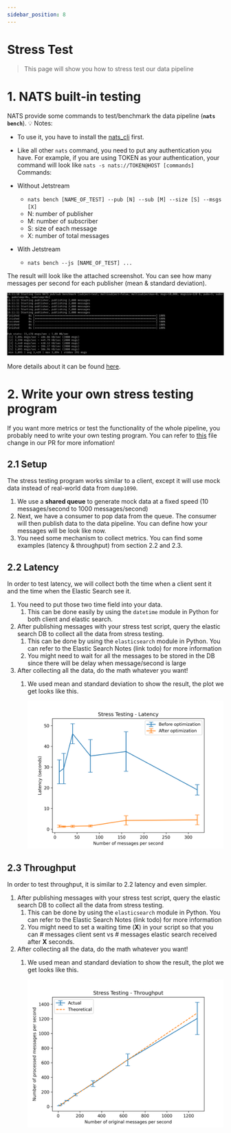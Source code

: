 ```yaml
---
sidebar_position: 8
---
```


# Stress Test

> This page will show you how to stress test our data pipeline
> 

# 1. NATS built-in testing

NATS provide some commands to test/benchmark the data pipeline (****`nats bench`****).
💡 Notes:

- To use it, you have to install the [nats_cli](https://docs.nats.io/using-nats/nats-tools/nats_cli) first.
- Like all other `nats` command, you need to put any authentication you have. For example, if you are using TOKEN as your authentication, your command will look like `nats -s nats://TOKEN@HOST [commands]`
Commands:

- Without Jetstream
    - `nats bench [NAME_OF_TEST] --pub [N] --sub [M] --size [S] --msgs [X]`
    - N: number of publisher
    - M: number of subscriber
    - S: size of each message
    - X: number of total messages
- With Jetstream
    - `nats bench --js [NAME_OF_TEST] ...`

The result will look like the attached screenshot. You can see how many messages per second for each publisher (mean & standard deviation). 

![Untitled](/img/test_1.png)

More details about it can be found [here](https://docs.nats.io/using-nats/nats-tools/nats_cli/natsbench). 

# 2. Write your own stress testing program

If you want more metrics or test the functionality of the whole pipeline, you probably need to write your own testing program. You can refer to [this](https://github.com/ml4wireless/adsb-nats/pull/12/files#diff-8342a8f487f852192bf4f3f5f83acbabb5afc217d383735a51f83f42278cdcaf) file change in our PR for more infomation!

## 2.1 Setup

The stress testing program works similar to a client, except it will use mock data instead of real-world data from `dump1090`. 

1. We use a **shared queue** to generate mock data at a fixed speed (10 messages/second to 1000 messages/second)
2. Next, we have a consumer to pop data from the queue. The consumer will then publish data to the data pipeline. You can define how your messages will be look like now. 
3. You need some mechanism to collect metrics. You can find some examples (latency & throughput) from section 2.2 and 2.3. 

## 2.2 Latency

In order to test latency, we will collect both the time when a client sent it and the time when the Elastic Search see it. 

1. You need to put those two time field into your data. 
    1. This can be done easily by using the `datetime` module in Python for both client and elastic search.
2. After publishing messages with your stress test script, query the elastic search DB to collect all the data from stress testing. 
    1. This can be done by using the `elasticsearch` module in Python. You can refer to the Elastic Search Notes (link todo) for more information
    2. You might need to wait for all the messages to be stored in the DB since there will be delay when message/second is large
3. After collecting all the data, do the math whatever you want!
    1. We used mean and standard deviation to show the result, the plot we get looks like this. 
        
        ![latency.png](/img/test_2.png)
        

## 2.3 Throughput

In order to test throughput, it is similar to 2.2 latency and even simpler. 

1. After publishing messages with your stress test script, query the elastic search DB to collect all the data from stress testing. 
    1. This can be done by using the `elasticsearch` module in Python. You can refer to the Elastic Search Notes (link todo) for more information
    2. You might need to set a waiting time (**X**) in your script so that you can # messages client sent vs # messages elastic search received after **X** seconds.
2. After collecting all the data, do the math whatever you want!
    1. We used mean and standard deviation to show the result, the plot we get looks like this. 
        
        ![throughput.png](/img/test_3.png)